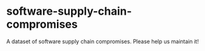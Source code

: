 # software-supply-chain-compromises
A dataset of software supply chain compromises. Please help us maintain it!
